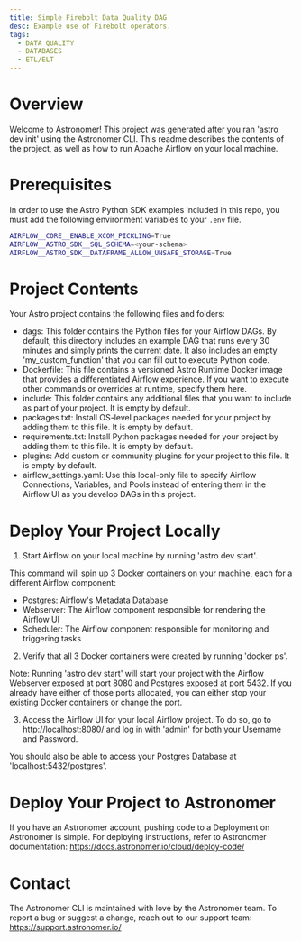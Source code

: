```yaml
---
title: Simple Firebolt Data Quality DAG
desc: Example use of Firebolt operators.
tags:
  - DATA QUALITY
  - DATABASES
  - ETL/ELT
---
```

Overview
========

Welcome to Astronomer! This project was generated after you ran 'astro dev init' using the Astronomer CLI. This readme describes the contents of the project, as well as how to run Apache Airflow on your local machine.


Prerequisites
==============

In order to use the Astro Python SDK examples included in this repo, you must add the following environment variables to your `.env` file.

```bash
AIRFLOW__CORE__ENABLE_XCOM_PICKLING=True
AIRFLOW__ASTRO_SDK__SQL_SCHEMA=<your-schema>
AIRFLOW__ASTRO_SDK__DATAFRAME_ALLOW_UNSAFE_STORAGE=True
```

Project Contents
================

Your Astro project contains the following files and folders:

- dags: This folder contains the Python files for your Airflow DAGs. By default, this directory includes an example DAG that runs every 30 minutes and simply prints the current date. It also includes an empty 'my_custom_function' that you can fill out to execute Python code.
- Dockerfile: This file contains a versioned Astro Runtime Docker image that provides a differentiated Airflow experience. If you want to execute other commands or overrides at runtime, specify them here.
- include: This folder contains any additional files that you want to include as part of your project. It is empty by default.
- packages.txt: Install OS-level packages needed for your project by adding them to this file. It is empty by default.
- requirements.txt: Install Python packages needed for your project by adding them to this file. It is empty by default.
- plugins: Add custom or community plugins for your project to this file. It is empty by default.
- airflow_settings.yaml: Use this local-only file to specify Airflow Connections, Variables, and Pools instead of entering them in the Airflow UI as you develop DAGs in this project.

Deploy Your Project Locally
===========================

1. Start Airflow on your local machine by running 'astro dev start'.

This command will spin up 3 Docker containers on your machine, each for a different Airflow component:

- Postgres: Airflow's Metadata Database
- Webserver: The Airflow component responsible for rendering the Airflow UI
- Scheduler: The Airflow component responsible for monitoring and triggering tasks

2. Verify that all 3 Docker containers were created by running 'docker ps'.

Note: Running 'astro dev start' will start your project with the Airflow Webserver exposed at port 8080 and Postgres exposed at port 5432. If you already have either of those ports allocated, you can either stop your existing Docker containers or change the port.

3. Access the Airflow UI for your local Airflow project. To do so, go to http://localhost:8080/ and log in with 'admin' for both your Username and Password.

You should also be able to access your Postgres Database at 'localhost:5432/postgres'.

Deploy Your Project to Astronomer
=================================

If you have an Astronomer account, pushing code to a Deployment on Astronomer is simple. For deploying instructions, refer to Astronomer documentation: https://docs.astronomer.io/cloud/deploy-code/

Contact
=======

The Astronomer CLI is maintained with love by the Astronomer team. To report a bug or suggest a change, reach out to our support team: https://support.astronomer.io/